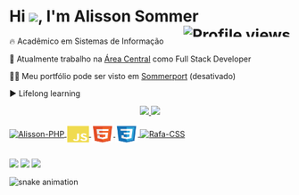<h1 align="left">Hi <img src="https://raw.githubusercontent.com/kaueMarques/kaueMarques/master/hi.gif" width="30px">, I'm Alisson Sommer <img height="20" align="right" src="https://komarev.com/ghpvc/?username=sommeralisson&color=yellow" alt="Profile views" /></h1>

🔥 Acadêmico em Sistemas de Informação 

🔭 Atualmente trabalho na [Área Central](https://www.areacentral.com.br) como Full Stack Developer

👨‍💻 Meu portfólio pode ser visto em [Sommerport](https://sommerport.com/) (desativado)

▶️ Lifelong learning

<div align="center">
  <a href="https://github.com/sommeralisson">
  <img height="180em" src="https://github-readme-stats.vercel.app/api?username=sommeralisson&show_icons=true&theme=highcontrast&include_all_commits=true&count_private=true"/>
  <img height="180em" src="https://github-readme-stats.vercel.app/api/top-langs/?username=sommeralisson&layout=compact&langs_count=7&theme=highcontrast"/>
</div>
<div style="display: inline_block"><br>
  <img align="center" alt="Alisson-PHP" height="30" width="40" src="https://cdn.jsdelivr.net/gh/devicons/devicon/icons/php/php-plain.svg">
  <img align="center" alt="Alisson-Js" height="30" width="40" src="https://raw.githubusercontent.com/devicons/devicon/master/icons/javascript/javascript-plain.svg">
  <img align="center" alt="Rafa-HTML" height="30" width="40" src="https://raw.githubusercontent.com/devicons/devicon/master/icons/html5/html5-original.svg">
  <img align="center" alt="Rafa-CSS" height="30" width="40" src="https://raw.githubusercontent.com/devicons/devicon/master/icons/css3/css3-original.svg">
  <img align="center" alt="Rafa-CSS" height="30" width="40" src="https://cdn.jsdelivr.net/gh/devicons/devicon/icons/photoshop/photoshop-plain.svg">
</div>
  
  ##
 
<div> 
  <a href="https://instagram.com/sommeralisson" target="_blank"><img src="https://img.shields.io/badge/-Instagram-%23E4405F?style=for-the-badge&logo=instagram&logoColor=white" target="_blank"></a>
  <a href = "mailto:alissonsommer1@gmail.com"><img src="https://img.shields.io/badge/-Gmail-%23333?style=for-the-badge&logo=gmail&logoColor=white" target="_blank"></a>
  <a href="https://www.linkedin.com/in/sommeralisson/" target="_blank"><img src="https://img.shields.io/badge/-LinkedIn-%230077B5?style=for-the-badge&logo=linkedin&logoColor=white" target="_blank"></a> 
 
  ![snake animation](https://github.com/sommeralisson/sommeralisson/blob/output/github-contribution-grid-snake2.svg)
</div>


